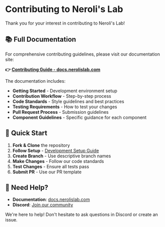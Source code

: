 # Contributing to Neroli's Lab

Thank you for your interest in contributing to Neroli's Lab!

## 📚 Full Documentation

For comprehensive contributing guidelines, please visit our documentation site:

**👉 [Contributing Guide - docs.nerolislab.com](https://docs.nerolislab.com/contributing)**

The documentation includes:

- **Getting Started** - Development environment setup
- **Contribution Workflow** - Step-by-step process
- **Code Standards** - Style guidelines and best practices
- **Testing Requirements** - How to test your changes
- **Pull Request Process** - Submission guidelines
- **Component Guidelines** - Specific guidance for each component

## 🚀 Quick Start

1. **Fork & Clone** the repository
2. **Follow Setup** - [Development Setup Guide](https://docs.nerolislab.com/getting-started/development-setup)
3. **Create Branch** - Use descriptive branch names
4. **Make Changes** - Follow our code standards
5. **Test Changes** - Ensure all tests pass
6. **Submit PR** - Use our PR template

## 💬 Need Help?

- **Documentation**: [docs.nerolislab.com](https://docs.nerolislab.com)
- **Discord**: [Join our community](https://discord.gg/SP9Ms69ueD)

We're here to help! Don't hesitate to ask questions in Discord or create an issue.
